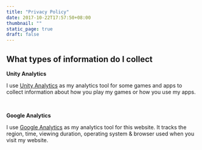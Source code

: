 ```yaml
---
title: "Privacy Policy"
date: 2017-10-22T17:57:50+08:00
thumbnail: ""
static_page: true
draft: false
---
```


## What types of information do I collect 

**Unity Analytics**

I use [Unity Analytics](https://unity3d.com/unity/features/analytics) as my analytics tool for some games and apps to collect information about how you play my games or how you use my apps.

<br />

**Google Analytics**

I use [Google Analytics](https://www.google.com/analytics/) as my analytics tool for this website. It tracks the region, time, viewing duration, operating system & browser used when you visit my website.